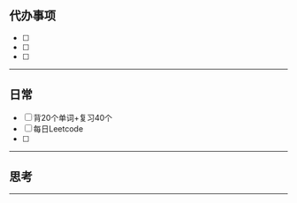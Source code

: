 ## 代办事项
- [ ] 
- [ ] 
- [ ] 
___
## 日常
- [ ] 背20个单词+复习40个
- [ ] 每日Leetcode
- [ ] 
___
## 思考




___

